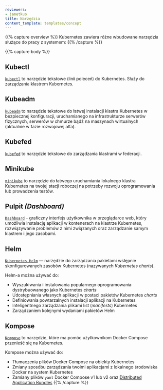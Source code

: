```yaml
---
reviewers:
- janetkuo
title: Narzędzia
content_template: templates/concept
---
```


{{% capture overview %}}
Kubernetes zawiera różne wbudowane narzędzia służące do pracy z systemem:
{{% /capture %}}

{{% capture body %}}
## Kubectl

[`kubectl`](/docs/tasks/tools/install-kubectl/) to narzędzie tekstowe (linii poleceń) do Kubernetes. Służy do zarządzania klastrem Kubernetes.

## Kubeadm

[`kubeadm`](/docs/setup/production-environment/tools/kubeadm/install-kubeadm/) to narzędzie tekstowe do łatwej instalacji klastra Kubernetes w bezpiecznej konfiguracji, uruchamianego na infrastrukturze serwerów fizycznych, serwerów w chmurze bądź na maszynach wirtualnych (aktualnie w fazie rozwojowej alfa).

## Kubefed

[`kubefed`](/docs/tasks/federation/set-up-cluster-federation-kubefed/) to narzędzie tekstowe do zarządzania klastrami w federacji.

## Minikube

[`minikube`](/docs/tasks/tools/install-minikube/) to narzędzie do łatwego uruchamiania lokalnego klastra Kubernetes na twojej stacji roboczej na potrzeby rozwoju oprogramowania lub prowadzenia testów.

## Pulpit *(Dashboard)*

[`Dashboard`](/docs/tasks/access-application-cluster/web-ui-dashboard/) - graficzny interfejs użytkownika w przeglądarce web, który umożliwia instalację aplikacji w kontenerach na klastrze Kubernetes, rozwiązywanie problemów z nimi związanych oraz zarządzanie samym klastrem i jego zasobami.

## Helm

[`Kubernetes Helm`](https://github.com/kubernetes/helm) — narzędzie do zarządzania pakietami wstępnie skonfigurowanych zasobów Kubernetes (nazywanych *Kubernetes charts*).

Helm-a można używać do:

* Wyszukiwania i instalowania popularnego oprogramowania dystrybuowanego jako Kubernetes *charts*
* Udostępniania własnych aplikacji w postaci pakietów Kubernetes *charts*
* Definiowania powtarzalnych instalacji aplikacji na Kubernetes
* Inteligentnego zarządzania plikami list (*manifests*) Kubernetes
* Zarządzaniem kolejnymi wydaniami pakietów Helm

## Kompose

[`Kompose`](https://github.com/kubernetes-incubator/kompose) to narzędzie, które ma pomóc użytkownikom Docker Compose przenieść się na Kubernetes.

Kompose można używać do:

* Tłumaczenia plików Docker Compose na obiekty Kubernetes
* Zmiany sposóbu zarządzania twoimi aplikacjami z lokalnego środowiska Docker na system Kubernetes
* Zamiany plików `yaml` Docker Compose v1 lub v2 oraz [Distributed Application Bundles](https://docs.docker.com/compose/bundles/)
{{% /capture %}}
